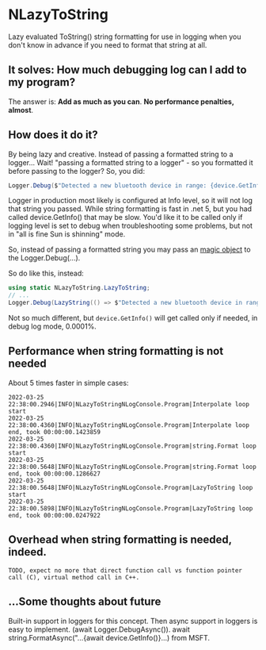 # NLazyToString
Lazy evaluated ToString() string formatting for use in logging when you don't know in advance if you need to format that string at all.

## It solves: How much debugging log can I add to my program?
 The answer is: **Add as much as you can**. **No performance penalties, almost**.

## How does it do it?
By being lazy and creative. Instead of passing a formatted string to a logger...
Wait! "passing a formatted string to a logger" - so you formatted it before passing to the logger?
So, you did:
```csharp
Logger.Debug($"Detected a new bluetooth device in range: {device.GetInfo()}");
```
Logger in production most likely is configured at Info level, so it will not log that string you passed.
While string formatting is fast in .net 5, but you had called device.GetInfo() that may be slow.
You'd like it to be called only if logging level is set to debug when troubleshooting some problems,
but not in "all is fine Sun is shinning" mode.

So, instead of passing a formatted string you may pass an [magic object](./src/NLazyToString/LazyToString.cs) to the Logger.Debug(...).

So do like this, instead:
```csharp
using static NLazyToString.LazyToString;
// ...
Logger.Debug(LazyString(() => $"Detected a new bluetooth device in range: {device.GetInfo()}"));
```
Not so much different, but ```device.GetInfo()``` will get called only if needed, in debug log mode, 0.0001%.

## Performance when string formatting is not needed
About 5 times faster in simple cases:
```
2022-03-25 22:38:00.2946|INFO|NLazyToStringNLogConsole.Program|Interpolate loop start
2022-03-25 22:38:00.4360|INFO|NLazyToStringNLogConsole.Program|Interpolate loop end, took 00:00:00.1423859
2022-03-25 22:38:00.4360|INFO|NLazyToStringNLogConsole.Program|string.Format loop start
2022-03-25 22:38:00.5648|INFO|NLazyToStringNLogConsole.Program|string.Format loop end, took 00:00:00.1286627
2022-03-25 22:38:00.5648|INFO|NLazyToStringNLogConsole.Program|LazyToString loop start
2022-03-25 22:38:00.5898|INFO|NLazyToStringNLogConsole.Program|LazyToString loop end, took 00:00:00.0247922
```

## Overhead when string formatting is needed, indeed.
```
TODO, expect no more that direct function call vs function pointer call (C), virtual method call in C++.
```

## ...Some thoughts about future
Built-in support in loggers for this concept.
Then async support in loggers is easy to implement. (await Logger.DebugAsync()).
await string.FormatAsync("...{await device.GetInfo()}...) from MSFT.
